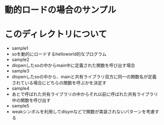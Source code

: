# 動的ロードの場合のサンプル

# このディレクトリについて
- sample1
 - soを動的にロードするhelloworld的なプログラム
- sample2
 - dlopenしたsoの中からmain中に定義された関数を呼び出す場合
- sample3
 - dlopenしたsoの中から、mainと共有ライブラリ双方に同一の関数名が定義されている場合にどちらの関数を呼ぶかを決定す
- sample4
 - あとで呼ばれた共有ライブラリの中からそれ以前に呼ばれた共有ライブラリ中の関数を呼び出す
- sample5
 - weakシンボルを利用してdlsymなどで関数が実装されないパターンを考慮する

